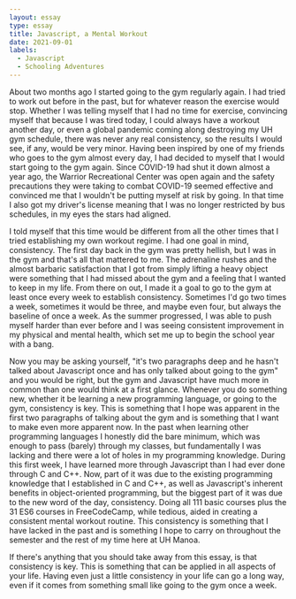 ```yaml
---
layout: essay
type: essay
title: Javascript, a Mental Workout
date: 2021-09-01
labels:
  - Javascript
  - Schooling Adventures
---
```


About two months ago I started going to the gym regularly again. I had tried to work out before in the past, but for whatever reason the exercise would stop. Whether I was telling myself that I had no time for exercise, convincing myself that because I was tired today, I could always have a workout another day, or even a global pandemic coming along destroying my UH gym schedule, there was never any real consistency, so the results I would see, if any, would be very minor. Having been inspired by one of my friends who goes to the gym almost every day, I had decided to myself that I would start going to the gym again. Since COVID-19 had shut it down almost a year ago, the Warrior Recreational Center was open again and the safety precautions they were taking to combat COVID-19 seemed effective and convinced me that I wouldn't be putting myself at risk by going. In that time I also got my driver's license meaning that I was no longer restricted by bus schedules, in my eyes the stars had aligned.

I told myself that this time would be different from all the other times that I tried establishing my own workout regime. I had one goal in mind, consistency. The first day back in the gym was pretty hellish, but I was in the gym and that's all that mattered to me. The adrenaline rushes and the almost barbaric satisfaction that I got from simply lifting a heavy object were something that I had missed about the gym and a feeling that I wanted to keep in my life. From there on out, I made it a goal to go to the gym at least once every week to establish consistency. Sometimes I'd go two times a week, sometimes it would be three, and maybe even four, but always the baseline of once a week. As the summer progressed, I was able to push myself harder than ever before and I was seeing consistent improvement in my physical and mental health, which set me up to begin the school year with a bang.

Now you may be asking yourself, "it's two paragraphs deep and he hasn't talked about Javascript once and has only talked about going to the gym" and you would be right, but the gym and Javascript have much more in common than one would think at a first glance. Whenever you do something new, whether it be learning a new programming language, or going to the gym, consistency is key. This is something that I hope was apparent in the first two paragraphs of talking about the gym and is something that I want to make even more apparent now. In the past when learning other programming languages I honestly did the bare minimum, which was enough to pass (barely) through my classes, but fundamentally I was lacking and there were a lot of holes in my programming knowledge. During this first week, I have learned more through Javascript than I had ever done through C and C++. Now, part of it was due to the existing programming knowledge that I established in C and C++, as well as Javascript's inherent benefits in object-oriented programming, but the biggest part of it was due to the new word of the day, consistency. Doing all 111 basic courses plus the 31 ES6 courses in FreeCodeCamp, while tedious, aided in creating a consistent mental workout routine. This consistency is something that I have lacked in the past and is something I hope to carry on throughout the semester and the rest of my time here at UH Manoa.

If there's anything that you should take away from this essay, is that consistency is key. This is something that can be applied in all aspects of your life. Having even just a little consistency in your life can go a long way, even if it comes from something small like going to the gym once a week.


